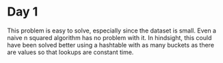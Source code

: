 # Day 1

This problem is easy to solve, especially since the dataset is small. Even a naive n squared algorithm has no problem with it. In hindsight, this could have been solved better using a hashtable with as many buckets as there are values so that lookups are constant time.

